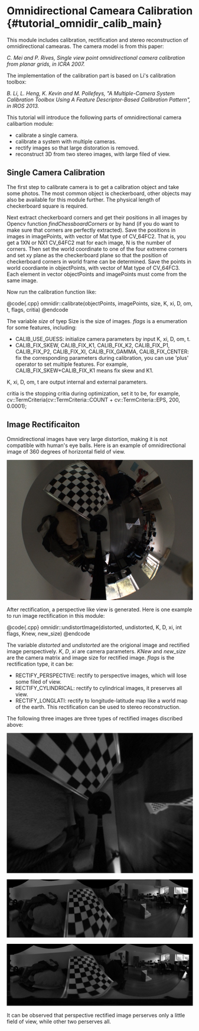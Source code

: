 Omnidirectional Cameara Calibration {#tutorial_omnidir_calib_main}
======================

This module includes calibration, rectification and stereo reconstruction of omnidirectional camearas. The camera model is from this paper:

*C. Mei and P. Rives, Single view point omnidirectional camera calibration from planar grids, in ICRA 2007.*

The implementation of the calibration part is based on Li's calibration toolbox:

*B. Li, L. Heng, K. Kevin and M. Pollefeys, "A Multiple-Camera System Calibration Toolbox Using A Feature Descriptor-Based Calibration Pattern", in IROS 2013.*

This tutorial will introduce the following parts of omnidirectional camera calibartion module:

-    calibrate a single camera.
-    calibrate a system with multiple cameras.
-    rectify images so that large distoration is removed.
-    reconstruct 3D from two stereo images, with large filed of view.

Single Camera Calibration
---------------------

The first step to calibrate camera is to get a calibration object and take some photos. The most common object is checkerboard, other objects may also be available for this module further. The physical length of checkerboard square is required.

Next extract checkerboard corners and get their positions in all images by Opencv function *findChessboardCorners* or by hand (if you do want to make sure that corners are perfectly extracted). Save the positions in images in imagePoints, with vector of Mat type of CV_64FC2. That is, you get a 1XN or NX1 CV_64FC2 mat for each image, N is the number of corners. Then set the world coordinate to one of the four extreme corners and set xy plane as the checkerboard plane so that the position of checkerboard corners in world frame can be determined. Save the points in world coordiante in objectPoints, with vector of Mat type of CV_64FC3. Each element in vector objectPoints and imagePoints must come from the same image.

Now run the calibration function like:

@code{.cpp}
omnidir::calibrate(objectPoints, imagePoints, size, K, xi, D, om, t, flags, critia)
@endcode

The variable *size* of tyep Size is the size of images. *flags* is a enumeration for some features, including:

-    CALIB_USE_GUESS: initialize camera parameters by input K, xi, D, om, t.
-    CALIB_FIX_SKEW, CALIB_FIX_K1, CALIB_FIX_K2, CALIB_FIX_P1, CALIB_FIX_P2, CALIB_FIX_XI, CALIB_FIX_GAMMA, CALIB_FIX_CENTER: fix the corresponding parameters during calibration, you can use 'plus' operator to set multiple features. For example, CALIB_FIX_SKEW+CALIB_FIX_K1 means fix skew and K1.

K, xi, D, om, t are output internal and external parameters.

critia is the stopping critia during optimization, set it to be, for example, cv::TermCriteria(cv::TermCriteria::COUNT + cv::TermCriteria::EPS, 200, 0.0001);

Image Rectificaiton
---------------------------

Omnidirectional images have very large distortion, making it is not compatible with human's eye balls. Here is an example of omnidirectional image of 360 degrees of horizontal field of view.

![image](img/sample.jpg)

After rectification, a perspective like view is generated. Here is one example to run image rectification in this module:

@code{.cpp}
omnidir::undistortImage(distorted, undistorted, K, D, xi, int flags, Knew, new_size)
@endcode

The variable *distorted* and *undistorted* are the origional image and rectified image perspectively. *K*, *D*, *xi* are camera parameters. *KNew* and *new_size* are the camera matrix and image size for rectified image. *flags* is the rectification type, it can be:

-    RECTIFY_PERSPECTIVE: rectify to perspective images, which will lose some filed of view.
-    RECTIFY_CYLINDRICAL: rectify to cylindrical images, it preserves all view.
-    RECTIFY_LONGLATI: rectify to longitude-latitude map like a world map of the earth. This rectification can be used to stereo reconstruction.

The following three images are three types of rectified images discribed above:

![image](img/sample_rec_per.jpg)

![image](img/sample_rec_cyl.jpg)

![image](img/sample_rec_log.jpg)

It can be observed that perspective rectified image perserves only a little field of view, while other two perserves all.